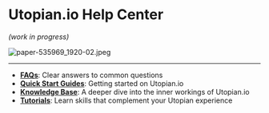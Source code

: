 # Utopian.io Help Center

*(work in progress)*


![paper-535969_1920-02.jpeg](https://steemitimages.com/DQmYYGtbVkHgVC4H9h9Te5Y4yyMszK6WUFGy4vnfkfxC9Vr/paper-535969_1920-02.jpeg)

---

- **[FAQs](/sections/faq.md)**: Clear answers to common questions
- **[Quick Start Guides](/sections/guides.md)**: Getting started on Utopian.io
- **[Knowledge Base](/sections/kb.md)**: A deeper dive into the inner workings of Utopian.io
- **[Tutorials](/sections/tutorials.md)**: Learn skills that complement your Utopian experience
